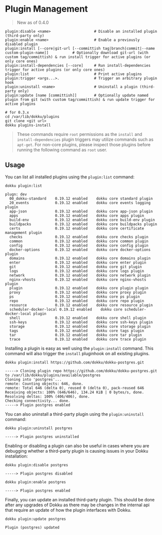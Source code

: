 # Plugin Management

> New as of 0.4.0

```
plugin:disable <name>                    # Disable an installed plugin (third-party only)
plugin:enable <name>                     # Enable a previously disabled plugin
plugin:install [--core|git-url [--committish tag|branch|commit|--name custom-plugin-name]]           # Optionally download git-url (with custom tag/committish) & run install trigger for active plugins (or only core ones)
plugin:install-dependencies [--core]     # Run install-dependencies trigger for active plugins (or only core ones)
plugin:list                              # Print active plugins
plugin:trigger <args...>.                # Trigger an arbitrary plugin hook
plugin:uninstall <name>                  # Uninstall a plugin (third-party only)
plugin:update [name [committish]]        # Optionally update named plugin from git (with custom tag/committish) & run update trigger for active plugins
```

```shell
# for 0.3.x
cd /var/lib/dokku/plugins
git clone <git url>
dokku plugins-install
```

> These commands require `root` permissions as the `install` and `install-dependencies` plugin triggers may utilize commands such as `apt-get`. For non-core plugins, please inspect those plugins before running the following command as `root` user.

## Usage

You can list all installed plugins using the `plugin:list` command:

```shell
dokku plugin:list
```

```
plugn: dev
  00_dokku-standard    0.19.12 enabled    dokku core standard plugin
  20_events            0.19.12 enabled    dokku core events logging plugin
  app-json             0.19.12 enabled    dokku core app-json plugin
  apps                 0.19.12 enabled    dokku core apps plugin
  build-env            0.19.12 enabled    dokku core build-env plugin
  buildpacks           0.19.12 enabled    dokku core buildpacks plugin
  certs                0.19.12 enabled    dokku core certificate management plugin
  checks               0.19.12 enabled    dokku core checks plugin
  common               0.19.12 enabled    dokku core common plugin
  config               0.19.12 enabled    dokku core config plugin
  docker-options       0.19.12 enabled    dokku core docker-options plugin
  domains              0.19.12 enabled    dokku core domains plugin
  enter                0.19.12 enabled    dokku core enter plugin
  git                  0.19.12 enabled    dokku core git plugin
  logs                 0.19.12 enabled    dokku core logs plugin
  network              0.19.12 enabled    dokku core network plugin
  nginx-vhosts         0.19.12 enabled    dokku core nginx-vhosts plugin
  plugin               0.19.12 enabled    dokku core plugin plugin
  proxy                0.19.12 enabled    dokku core proxy plugin
  ps                   0.19.12 enabled    dokku core ps plugin
  repo                 0.19.12 enabled    dokku core repo plugin
  resource             0.19.12 enabled    dokku core resource plugin
  scheduler-docker-local 0.19.12 enabled    dokku core scheduler-docker-local plugin
  shell                0.19.12 enabled    dokku core shell plugin
  ssh-keys             0.19.12 enabled    dokku core ssh-keys plugin
  storage              0.19.12 enabled    dokku core storage plugin
  tags                 0.19.12 enabled    dokku core tags plugin
  tar                  0.19.12 enabled    dokku core tar plugin
  trace                0.19.12 enabled    dokku core trace plugin
```

Installing a plugin is easy as well using the `plugin:install` command. This command will also trigger the `install` pluginhook on all existing plugins.

```shell
dokku plugin:install https://github.com/dokku/dokku-postgres.git
```

```
-----> Cloning plugin repo https://github.com/dokku/dokku-postgres.git to /var/lib/dokku/plugins/available/postgres
Cloning into 'postgres'...
remote: Counting objects: 646, done.
remote: Total 646 (delta 0), reused 0 (delta 0), pack-reused 646
Receiving objects: 100% (646/646), 134.24 KiB | 0 bytes/s, done.
Resolving deltas: 100% (406/406), done.
Checking connectivity... done.
-----> Plugin postgres enabled
```

You can also uninstall a third-party plugin using the `plugin:uninstall` command:

```shell
dokku plugin:uninstall postgres
```

```
-----> Plugin postgres uninstalled
```

Enabling or disabling a plugin can also be useful in cases where you are debugging whether a third-party plugin is causing issues in your Dokku installation:

```shell
dokku plugin:disable postgres
```

```
-----> Plugin postgres disabled
```

```shell
dokku plugin:enable postgres
```

```
-----> Plugin postgres enabled
```

Finally, you can update an installed third-party plugin. This should be done after any upgrades of Dokku as there may be changes in the internal api that require an update of how the plugin interfaces with Dokku.

```shell
dokku plugin:update postgres
```

```
Plugin (postgres) updated
```
